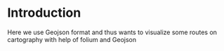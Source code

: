 # Introduction 

Here we use Geojson format and thus wants to visualize some routes on cartography with help of folium and Geojson
